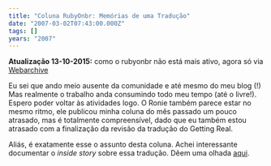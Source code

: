```yaml
---
title: "Coluna RubyOnbr: Memórias de uma Tradução"
date: "2007-03-02T07:43:00.000Z"
tags: []
years: "2007"
---
```


<p></p>
<p><strong>Atualização 13-10-2015:</strong> como o rubyonbr não está mais ativo, agora só via <a href="https://web.archive.org/web/20080905110023/http://rubyonbr.org/articles/2007/03/01/memrias-de-uma-traduo---getting-real/">Webarchive</a></p>
<p></p>
<p></p>
<p>Eu sei que ando meio ausente da comunidade e até mesmo do meu blog (!) Mas realmente o trabalho anda consumindo todo meu tempo (até o livre!). Espero poder voltar às atividades logo. O Ronie também parece estar no mesmo ritmo, ele publicou minha coluna do mês passado um pouco atrasado, mas é totalmente compreensível, dado que eu também estou atrasado com a finalização da revisão da tradução do Getting Real.</p>
<p>Aliás, é exatamente esse o assunto desta coluna. Achei interessante documentar o <em>inside story</em> sobre essa tradução. Dêem uma olhada <a href="https://www.balanceonrails.com.br/pages/rubyonbr">aqui</a>.</p>
<p></p>